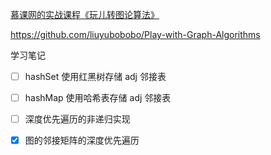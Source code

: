 [慕课网的实战课程《玩儿转图论算法》](https://coding.imooc.com/lesson/370.html)

https://github.com/liuyubobobo/Play-with-Graph-Algorithms

学习笔记

- [ ] hashSet 使用红黑树存储 adj 邻接表

- [ ] hashMap 使用哈希表存储 adj 邻接表

- [ ] 深度优先遍历的非递归实现

- [x] 图的邻接矩阵的深度优先遍历
